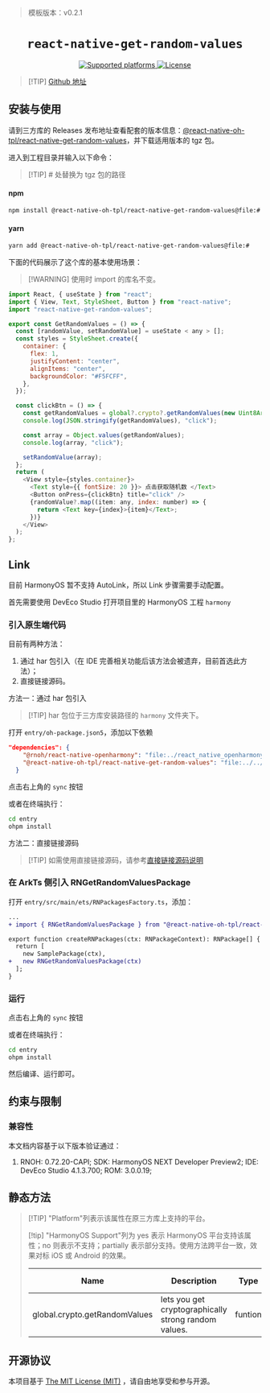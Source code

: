 <!-- {% raw %} -->
> 模板版本：v0.2.1

<p align="center">
  <h1 align="center"> <code>react-native-get-random-values</code> </h1>
</p>
<p align="center">
    <a href="https://github.com/LinusU/react-native-get-random-values">
        <img src="https://img.shields.io/badge/platforms-android%20|%20ios%20|%20harmony%20-lightgrey.svg" alt="Supported platforms" />
    </a>
    <a href="https://github.com/LinusU/react-native-get-random-values/blob/master/LICENSE">
        <img src="https://img.shields.io/badge/license-MIT-green.svg" alt="License" />
        <!-- <img src="https://img.shields.io/badge/license-Apache-blue.svg" alt="License" /> -->
    </a>
</p>

> [!TIP] [Github 地址](https://github.com/react-native-oh-library/react-native-get-random-values)

## 安装与使用

请到三方库的 Releases 发布地址查看配套的版本信息：[@react-native-oh-tpl/react-native-get-random-values](https://github.com/react-native-oh-library/react-native-get-random-values/releases)，并下载适用版本的 tgz 包。

进入到工程目录并输入以下命令：

> [!TIP] # 处替换为 tgz 包的路径

<!-- tabs:start -->

#### **npm**

```bash
npm install @react-native-oh-tpl/react-native-get-random-values@file:#
```

#### **yarn**

```bash
yarn add @react-native-oh-tpl/react-native-get-random-values@file:#
```

<!-- tabs:end -->

下面的代码展示了这个库的基本使用场景：

> [!WARNING] 使用时 import 的库名不变。

```js
import React, { useState } from "react";
import { View, Text, StyleSheet, Button } from "react-native";
import "react-native-get-random-values";

export const GetRandomValues = () => {
  const [randomValue, setRandomValue] = useState < any > [];
  const styles = StyleSheet.create({
    container: {
      flex: 1,
      justifyContent: "center",
      alignItems: "center",
      backgroundColor: "#F5FCFF",
    },
  });

  const clickBtn = () => {
    const getRandomValues = global?.crypto?.getRandomValues(new Uint8Array(4));
    console.log(JSON.stringify(getRandomValues), "click");

    const array = Object.values(getRandomValues);
    console.log(array, "click");

    setRandomValue(array);
  };
  return (
    <View style={styles.container}>
      <Text style={{ fontSize: 20 }}> 点击获取随机数 </Text>
      <Button onPress={clickBtn} title="click" />
      {randomValue?.map((item: any, index: number) => {
        return <Text key={index}>{item}</Text>;
      })}
    </View>
  );
};
```

## Link

目前 HarmonyOS 暂不支持 AutoLink，所以 Link 步骤需要手动配置。

首先需要使用 DevEco Studio 打开项目里的 HarmonyOS 工程 `harmony`

### 引入原生端代码

目前有两种方法：

1. 通过 har 包引入（在 IDE 完善相关功能后该方法会被遗弃，目前首选此方法）；
2. 直接链接源码。

方法一：通过 har 包引入

> [!TIP] har 包位于三方库安装路径的 `harmony` 文件夹下。

打开 `entry/oh-package.json5`，添加以下依赖

```json
"dependencies": {
    "@rnoh/react-native-openharmony": "file:../react_native_openharmony",
    "@react-native-oh-tpl/react-native-get-random-values": "file:../../node_modules/@react-native-oh-tpl/react-native-get-random-values/harmony/get_random_values.har"
  }
```

点击右上角的 `sync` 按钮

或者在终端执行：

```bash
cd entry
ohpm install
```

方法二：直接链接源码

> [!TIP] 如需使用直接链接源码，请参考[直接链接源码说明](/zh-cn/link-source-code.md)

### 在 ArkTs 侧引入 RNGetRandomValuesPackage

打开 `entry/src/main/ets/RNPackagesFactory.ts`，添加：

```diff
...
+ import { RNGetRandomValuesPackage } from "@react-native-oh-tpl/react-native-get-random-values/ts";

export function createRNPackages(ctx: RNPackageContext): RNPackage[] {
  return [
    new SamplePackage(ctx),
+   new RNGetRandomValuesPackage(ctx)
  ];
}
```

### 运行

点击右上角的 `sync` 按钮

或者在终端执行：

```bash
cd entry
ohpm install
```

然后编译、运行即可。

## 约束与限制

### 兼容性

本文档内容基于以下版本验证通过：

1. RNOH: 0.72.20-CAPI; SDK: HarmonyOS NEXT Developer Preview2; IDE: DevEco Studio 4.1.3.700; ROM: 3.0.0.19;

## 静态方法

> [!TIP] "Platform"列表示该属性在原三方库上支持的平台。
>
> [!tip] "HarmonyOS Support"列为 yes 表示 HarmonyOS 平台支持该属性；no 则表示不支持；partially 表示部分支持。使用方法跨平台一致，效果对标 iOS 或 Android 的效果。
>
> | Name                          | Description                                          | Type    | Required | Platform    | HarmonyOS Support |
> | ----------------------------- | ---------------------------------------------------- | ------- | -------- | ----------- | ----------------- |
> | global.crypto.getRandomValues | lets you get cryptographically strong random values. | funtion | no       | IOS/Android | yes               |

## 开源协议

本项目基于 [The MIT License (MIT)](https://github.com/LinusU/react-native-get-random-values/blob/master/LICENSE) ，请自由地享受和参与开源。

<!-- {% endraw %} -->